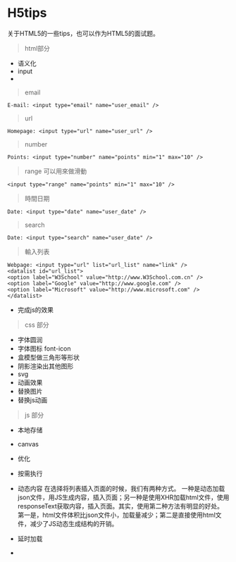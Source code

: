 # H5tips

关于HTML5的一些tips，也可以作为HTML5的面试题。

>html部分

  * 语义化
  * input
  * 

>email
```
E-mail: <input type="email" name="user_email" />
```
>url
```
Homepage: <input type="url" name="user_url" />
```
>number
```
Points: <input type="number" name="points" min="1" max="10" />
```
>range    可以用來做滑動
```
<input type="range" name="points" min="1" max="10" />
```
>時間日期
```
Date: <input type="date" name="user_date" />
```

>search
```
Date: <input type="search" name="user_date" />
```
>輸入列表
```
Webpage: <input type="url" list="url_list" name="link" />
<datalist id="url_list">
<option label="W3School" value="http://www.W3School.com.cn" />
<option label="Google" value="http://www.google.com" />
<option label="Microsoft" value="http://www.microsoft.com" />
</datalist>
```
  * 完成js的效果

>css 部分

  * 字体圆润
  * 字体图标 font-icon
  * 盒模型做三角形等形状
  * 阴影渲染出其他图形
  * svg
  * 动画效果
  * 替换图片
  * 替换js动画

>js  部分

  * 本地存储
  * canvas
  * 优化
  * 按需执行
  * 动态内容
在选择将列表插入页面的时候，我们有两种方式。
一种是动态加载json文件，用JS生成内容，插入页面；另一种是使用XHR加载html文件，使用responseText获取内容，插入页面。其实，使用第二种方法有明显的好处。第一是，html文件体积比json文件小，加载量减少；第二是直接使用html文件，减少了JS动态生成结构的开销。

 * 延时加载
 * 

